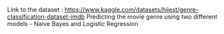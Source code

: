 Link to the dataset : https://www.kaggle.com/datasets/hijest/genre-classification-dataset-imdb
Predicting the movie genre using two different models - Naive Bayes and Logistic Regression
